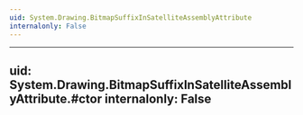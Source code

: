 ```yaml
---
uid: System.Drawing.BitmapSuffixInSatelliteAssemblyAttribute
internalonly: False
---
```


---
uid: System.Drawing.BitmapSuffixInSatelliteAssemblyAttribute.#ctor
internalonly: False
---
